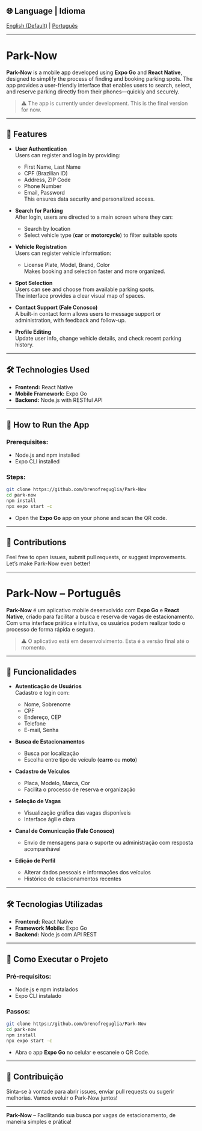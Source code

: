 ## 🌐 Language | Idioma

[English (Default)](#park-now) | [Português](#park-now---Português)

---

# Park-Now

**Park-Now** is a mobile app developed using **Expo Go** and **React Native**, designed to simplify the process of finding and booking parking spots. The app provides a user-friendly interface that enables users to search, select, and reserve parking directly from their phones—quickly and securely.

> ⚠️ The app is currently under development. This is the final version for now.

---

## 🚀 Features

- **User Authentication**  
  Users can register and log in by providing:
  - First Name, Last Name  
  - CPF (Brazilian ID)  
  - Address, ZIP Code  
  - Phone Number  
  - Email, Password  
  This ensures data security and personalized access.

- **Search for Parking**  
  After login, users are directed to a main screen where they can:
  - Search by location
  - Select vehicle type (**car** or **motorcycle**) to filter suitable spots

- **Vehicle Registration**  
  Users can register vehicle information:
  - License Plate, Model, Brand, Color  
  Makes booking and selection faster and more organized.

- **Spot Selection**  
  Users can see and choose from available parking spots.  
  The interface provides a clear visual map of spaces.

- **Contact Support (Fale Conosco)**  
  A built-in contact form allows users to message support or administration, with feedback and follow-up.

- **Profile Editing**  
  Update user info, change vehicle details, and check recent parking history.

---

## 🛠 Technologies Used

- **Frontend:** React Native  
- **Mobile Framework:** Expo Go  
- **Backend:** Node.js with RESTful API

---

## 📲 How to Run the App

### Prerequisites:
- Node.js and npm installed
- Expo CLI installed

### Steps:
```bash
git clone https://github.com/brenofreguglia/Park-Now
cd park-now
npm install
npx expo start -c
```

- Open the **Expo Go** app on your phone and scan the QR code.

---

## 🤝 Contributions

Feel free to open issues, submit pull requests, or suggest improvements. Let’s make Park-Now even better!

---

# Park-Now – Português

**Park-Now** é um aplicativo mobile desenvolvido com **Expo Go** e **React Native**, criado para facilitar a busca e reserva de vagas de estacionamento. Com uma interface prática e intuitiva, os usuários podem realizar todo o processo de forma rápida e segura.

> ⚠️ O aplicativo está em desenvolvimento. Esta é a versão final até o momento.

---

## 🚀 Funcionalidades

- **Autenticação de Usuários**  
  Cadastro e login com:
  - Nome, Sobrenome  
  - CPF  
  - Endereço, CEP  
  - Telefone  
  - E-mail, Senha  

- **Busca de Estacionamentos**  
  - Busca por localização  
  - Escolha entre tipo de veículo (**carro** ou **moto**)

- **Cadastro de Veículos**  
  - Placa, Modelo, Marca, Cor  
  - Facilita o processo de reserva e organização

- **Seleção de Vagas**  
  - Visualização gráfica das vagas disponíveis  
  - Interface ágil e clara

- **Canal de Comunicação (Fale Conosco)**  
  - Envio de mensagens para o suporte ou administração com resposta acompanhável

- **Edição de Perfil**  
  - Alterar dados pessoais e informações dos veículos  
  - Histórico de estacionamentos recentes

---

## 🛠 Tecnologias Utilizadas

- **Frontend:** React Native  
- **Framework Mobile:** Expo Go  
- **Backend:** Node.js com API REST

---

## 📲 Como Executar o Projeto

### Pré-requisitos:
- Node.js e npm instalados  
- Expo CLI instalado

### Passos:
```bash
git clone https://github.com/brenofreguglia/Park-Now
cd park-now
npm install
npx expo start -c
```

- Abra o app **Expo Go** no celular e escaneie o QR Code.

---

## 🤝 Contribuição

Sinta-se à vontade para abrir issues, enviar pull requests ou sugerir melhorias. Vamos evoluir o Park-Now juntos!

---

**Park-Now** – Facilitando sua busca por vagas de estacionamento, de maneira simples e prática!

